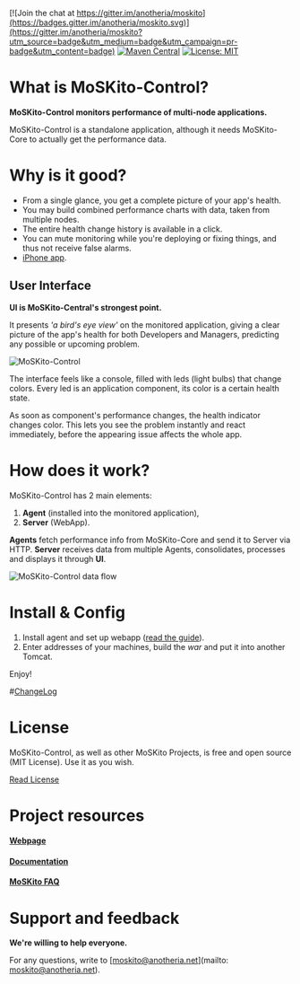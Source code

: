 [![Join the chat at https://gitter.im/anotheria/moskito](https://badges.gitter.im/anotheria/moskito.svg)](https://gitter.im/anotheria/moskito?utm_source=badge&utm_medium=badge&utm_campaign=pr-badge&utm_content=badge)
[![Maven Central](https://maven-badges.herokuapp.com/maven-central/org.moskito/moskito-control/badge.svg)](https://maven-badges.herokuapp.com/maven-central/org.moskito/moskito-control)
[![License: MIT](https://img.shields.io/badge/License-MIT-green.svg)](https://opensource.org/licenses/MIT)



# What is MoSKito-Control?
  
**MoSKito-Control monitors performance of multi-node applications.**

MoSKito-Control is a standalone application, although it needs MoSKito-Core to actually get the performance data.

# Why is it good?

* From a single glance, you get a complete picture of your app's health.
* You may build combined performance charts with data, taken from multiple nodes.
* The entire health change history is available in a click.
* You can mute monitoring while you're deploying or fixing things, and thus not receive false alarms.
* [iPhone app](https://itunes.apple.com/en/app/msk-control/id688838411?mt=8).

## User Interface

**UI is MoSKito-Central's strongest point.**

It presents *'a bird's eye view'* on the monitored application, giving a clear picture of the app's health for both Developers and Managers, predicting any possible or upcoming problem.

![MoSKito-Control](https://github.com/anotheria/moskito-control/blob/master/docs/images/components_ok_not_ok.png?raw=true)

The interface feels like a console, filled with leds (light bulbs) that change colors. Every led is an application component, its color is a certain health state.

As soon as component's performance changes, the health indicator changes color. This lets you see the problem instantly and react immediately, before the appearing issue affects the whole app.

# How does it work?

MoSKito-Control has 2 main elements:

1. **Agent** (installed into the monitored application), 
2. **Server** (WebApp).

**Agents** fetch performance info from MoSKito-Core and send it to Server via HTTP. **Server** receives data from multiple Agents, consolidates, processes and displays it through **UI**.

![MoSKito-Control data flow](https://confluence.opensource.anotheria.net/download/attachments/25100513/moskito-control_overview.png)

# Install & Config

1. Install agent and set up webapp ([read the guide](https://confluence.opensource.anotheria.net/display/MSK/MoSKito-Control+Quick+Setup+Guide)).
2. Enter addresses of your machines, build the *war* and put it into another Tomcat.

Enjoy!

#[ChangeLog](https://confluence.opensource.anotheria.net/display/MSK/MoSKito-Control+Changelog)

# License

MoSKito-Control, as well as other MoSKito Projects, is free and open source (MIT License). Use it as you wish.

[Read License](https://github.com/anotheria/moskito/blob/master/LICENSE)

# Project resources

#### [Webpage](http://www.moskito.org/moskito-control.html)
#### [Documentation](https://confluence.opensource.anotheria.net/display/MSK/MoSKito-Control)
#### [MoSKito FAQ](https://confluence.opensource.anotheria.net/display/MSK/MoSKito+FAQ)

# Support and feedback

**We're willing to help everyone.**

For any questions, write to [moskito@anotheria.net](mailto: moskito@anotheria.net).
